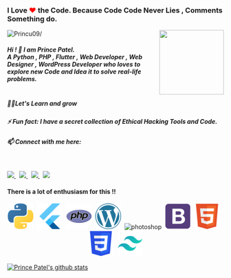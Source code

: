 ### I Love <span style="color:red">❤</span> the Code. Because Code Code Never Lies , Comments Something do.

<img align ="right" src = "https://princu09.github.io/nfwebbuilder/img/logo.png" width="150" height="150">

<p align="left"> <img src=https://komarev.com/ghpvc/?username=princu09&color=orange alt=Princu09/></p>


##### Hi ! 👋 I am Prince Patel.<br>A Python , PHP , Flutter , Web Developer , Web Designer , WordPress Developer who loves to explore new Code and Idea it to solve real-life problems.<br /><br>

##### 👨‍💻Let's Learn and grow<br />
##### ⚡ Fun fact: I have a secret collection of Ethical Hacking Tools and Code. <br />
##### 📫 Connect with me here:<br />
 <br />
 <p>
  <a href="https://www.instagram.com/princu09">
    <img src="https://img.shields.io/badge/princu.09-386938188?style=flat&logo=instagram&color=black">
  </a> &nbsp; 
  <a href="https://twitter.com/princu09">
    <img src="https://img.shields.io/badge/@princu09-30302f?style=flat&logo=twitter&color=black">
  </a>&nbsp; 
  <a href="https://github.com/princu09">
    <img src="https://img.shields.io/badge/@princu09-30302f?style=flat&logo=github&color=black">
  </a>&nbsp;
    <a href="https://www.t.me/proghub09">
    <img src="https://img.shields.io/badge/ProgHub09-386938188?style=flat&logo=telegram&color=black">
  </a>
</p>


#### There is a lot of enthusiasm for this !!

<p align="center"><img src=https://github.com/princu09/princu09/blob/master/icons/python.png?raw=true alt=python width="60" height="60"/>&nbsp;&nbsp;<img src=https://github.com/princu09/princu09/blob/master/icons/flutter.png?raw=true alt=flutter width="60" height="60"/>&nbsp;&nbsp;<img src=https://github.com/princu09/princu09/blob/master/icons/php.png?raw=true alt=php width="60" height="60"/>&nbsp;&nbsp;<img src=https://github.com/princu09/princu09/blob/master/icons/wordpress.png?raw=true alt=wordpress width="60" height="60"/>&nbsp;&nbsp;<img src=https://github.com/princu09/princu09/blob/master/icons/photoshop.png?raw=true alt=photoshop width="60" height="60"/>&nbsp;&nbsp;<img src=https://github.com/princu09/princu09/blob/master/icons/bootstrap.png?raw=true alt=bootstrap width="60" height="60"/>&nbsp;&nbsp;<img src=https://github.com/princu09/princu09/blob/master/icons/html.png?raw=true alt=html width="60" height="60"/>&nbsp;&nbsp;<img src=https://github.com/princu09/princu09/blob/master/icons/css.png?raw=true alt=css width="60" height="60"/>&nbsp;&nbsp;<img src=https://github.com/princu09/princu09/blob/master/icons/tailwinds.png?raw=true alt=tailwinds width="60" height="60"/>   

[![Prince Patel's github stats](https://github-readme-stats.vercel.app/api?username=princu09)](https://github.com/akanksha-raghav/github-readme-stats)
